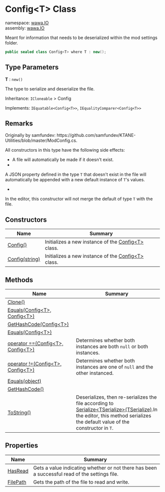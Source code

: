 # Config\<T\> Class

namespace: [wawa\.IO](../wawa.IO.md)<br />
assembly: [wawa\.IO](../../wawa.IO.md)

Meant for information that needs to be deserialized within the mod settings folder\.

```csharp
public sealed class Config<T> where T : new();
```

## Type Parameters

__T__ : `new()`

The type to serialize and deserialize the file\.

Inheritance: `ICloneable` > Config<T>

Implements: `IEquatable<Config<T>>`, `IEqualityComparer<Config<T>>`

## Remarks



Originally by samfundev: https://github\.com/samfundev/KTANE\-Utilities/blob/master/ModConfig\.cs\.



All constructors in this type have the following side effects:


- A file will automatically be made if it doesn't exist\.
- 
A JSON property defined in the type `T` that doesn't exist in the file
will automatically be appended with a new default instance of `T`'s values\.

- 
In the editor, this constructor will not merge the default of type `T` with the file\.




## Constructors

| Name | Summary |
|------|---------|
| [Config\(\)](./Config\`1/$ctor.md) | Initializes a new instance of the [Config\<T\>](../../wawa.IO/wawa.IO/Config\`1.md) class\. |
| [Config\(string\)](./Config\`1/$ctor.md) | Initializes a new instance of the [Config\<T\>](../../wawa.IO/wawa.IO/Config\`1.md) class\. |

## Methods

| Name | Summary |
|------|---------|
| [Clone\(\)](./Config\`1/Clone.md) |  |
| [Equals\(Config\<T\>, Config\<T\>\)](./Config\`1/Equals.md) |  |
| [GetHashCode\(Config\<T\>\)](./Config\`1/GetHashCode.md) |  |
| [Equals\(Config\<T\>\)](./Config\`1/Equals.md) |  |
| [operator ==\(Config\<T\>, Config\<T\>\)](./Config\`1/op_Equality.md) | Determines whether both instances are both `null` or both instances\. |
| [operator \!=\(Config\<T\>, Config\<T\>\)](./Config\`1/op_Inequality.md) | Determines whether both instances are one of `null` and the other instanced\. |
| [Equals\(object\)](./Config\`1/Equals.md) |  |
| [GetHashCode\(\)](./Config\`1/GetHashCode.md) |  |
| [ToString\(\)](./Config\`1/ToString.md) | Deserializes, then re\-serializes the file according to [Serialize\<TSerialize\>\(TSerialize\)](../../wawa.IO/wawa.IO/Config/Serialize.md)\.In the editor, this method serializes the default value of the constructor in `T`\. |

## Properties

| Name | Summary |
|------|---------|
| [HasRead](./Config\`1/HasRead.md) | Gets a value indicating whether or not there has been a successful read of the settings file\. |
| [FilePath](./Config\`1/FilePath.md) | Gets the path of the file to read and write\. |

